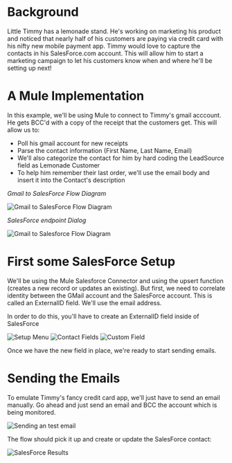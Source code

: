 # Background

Little Timmy has a lemonade stand. He's working on marketing his product and noticed that nearly half of his customers are paying via credit card with his nifty new mobile payment app. Timmy would love to capture the contacts in his SalesForce.com account. This will allow him to start a marketing campaign to let his customers know when and where he'll be setting up next!

# A Mule Implementation

In this example, we'll be using Mule to connect to Timmy's gmail acccount. He gets BCC'd with a copy of the receipt that the customers get. This will allow us to:

 - Poll his gmail account for new receipts
 - Parse the contact information (First Name, Last Name, Email)
 - We'll also categorize the contact for him by hard coding the LeadSource field as Lemonade Customer
 - To help him remember their last order, we'll use the email body and insert it into the Contact's description

*Gmail to SalesForce Flow Diagram*

![Gmail to SalesForce Flow Diagram](src/main/docs/flow?raw=true)

*SalesForce endpoint Dialog*

![Gmail to Salesforce Flow Diagram](src/main/docs/flow?raw=true)

# First some SalesForce Setup

We'll be using the Mule Salesforce Connector and using the upsert function (creates a new record or updates an existing). But first, we need to correlate identity between the GMail account and the SalesForce account. This is called an ExternalID field. We'll use the email address.

In order to do this, you'll have to create an ExternalID field inside of SalesForce

![Setup Menu](src/main/docs/contacts-external-id-1.jpg?raw=true)
![Contact Fields](src/main/docs/contacts-external-id-2.jpg?raw=true)
![Custom Field](src/main/docs/contacts-external-id-2.jpg?raw=true)

Once we have the new field in place, we're ready to start sending emails.

# Sending the Emails

To emulate Timmy's fancy credit card app, we'll just have to send an email manually. Go ahead and just send an email and BCC the account which is being monitored.

![Sending an test email](src/main/docs/send-email.jpg?raw=true)

The flow should pick it up and create or update the SalesForce contact:

![SalesForce Results](src/main/docs/update-result.jpg?raw=true)